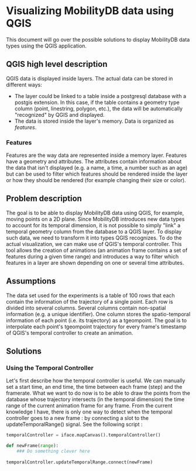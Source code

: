 # Visualizing MobilityDB data using QGIS
This document will go over the possible solutions to display MobilityDB data types using the QGIS application.

## QGIS high level description

QGIS data is displayed inside layers. The actual data can be stored in different ways:
- The layer could be linked to a table inside a postgresql database with a postgis extension. In this case, if the table contains a geometry type column (point, linestring, polygon, etc.), the data will be automatically "recognized" by QGIS and displayed.
- The data is stored inside the layer's memory. Data is organized as *features*.

### Features
Features are the way data are represented inside a memory layer. Features have a geometry and attributes. The attributes contain information about the data that isn't displayed (e.g. a name, a time, a number such as an age) but can be used to filter which features should be rendered inside the layer or how they should be rendered (for example changing their size or color).

## Problem description

The goal is to be able to display MobilityDB data using QGIS, for example, moving points on a 2D plane. Since MobilityDB introduces new data types to account for its temporal dimension, it is not possible to simply "link" a temporal geometry column from the database to a QGIS layer. To display such data, we need to transform it into types QGIS recognizes. To do the actual visualization, we can make use of QGIS's temporal controller. This tool allows the creation of animations (an animation frame contains a set of features during a given time range) and introduces a way to filter which features in a layer are shown depending on one or several time attributes. 

## Assumptions

The data set used for the experiments is a table of 100 rows that each contain the information of the trajectory of a single point. Each row is divided into several columns. Several columns contain non-spatial information (e.g. a unique identifier). One column stores the spatio-temporal information of each point (i.e. its trajectory) as a tgeompoint. The goal is to interpolate each point's tgeompoint trajectory for every frame's timestamp of QGIS's temporal controller to create an animation.

## Solutions
### Using the Temporal Controller
Let's first describe how the temporal controller is useful. We can manually set a start time, an end time, the time between each frame (step) and the framerate. What we want to do now is to be able to draw the points from the database whose trajectory intersects (in the temporal dimension) the time range of the current animation frame for any frame. From the current knowledge I have, there is only one way to detect when the temporal controller goes to a new frame : by connecting a slot to the updateTemporalRange() signal. See the following script :
```python
temporalController = iface.mapCanvas().temporalController()

def newFrame(range):
    ### Do something clever here
    
temporalController.updateTemporalRange.connect(newFrame)
```
